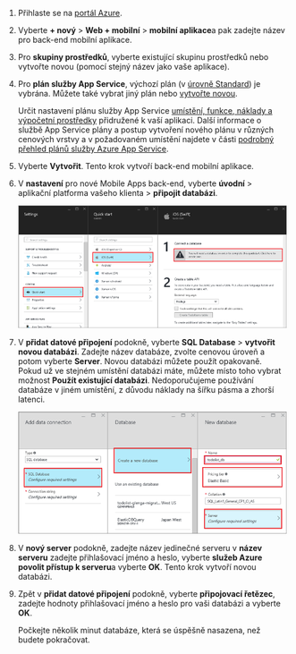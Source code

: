 1. Přihlaste se na [portál Azure].
2. Vyberte **+ nový** > **Web + mobilní** > **mobilní aplikace**a pak zadejte název pro back-end mobilní aplikace.
3. Pro **skupiny prostředků**, vyberte existující skupinu prostředků nebo vytvořte novou (pomocí stejný název jako vaše aplikace). 
4. Pro **plán služby App Service**, výchozí plán (v [úrovně Standard](https://azure.microsoft.com/pricing/details/app-service/)) je vybrána. Můžete také vybrat jiný plán nebo [vytvořte novou](../articles/app-service/app-service-plan-manage.md#create-an-app-service-plan). 

   Určit nastavení plánu služby App Service [umístění, funkce, náklady a výpočetní prostředky](https://azure.microsoft.com/pricing/details/app-service/) přidružené k vaší aplikaci. Další informace o službě App Service plány a postup vytvoření nového plánu v různých cenových vrstvy a v požadovaném umístění najdete v části [podrobný přehled plánů služby Azure App Service](../articles/app-service/azure-web-sites-web-hosting-plans-in-depth-overview.md).
   
5. Vyberte **Vytvořit**. Tento krok vytvoří back-end mobilní aplikace. 
6. V **nastavení** pro nové Mobile Apps back-end, vyberte **úvodní** > aplikační platforma vašeho klienta > **připojit databázi**. 
   
   ![Výběr připojení databáze](./media/app-service-mobile-dotnet-backend-create-new-service/dotnet-backend-create-data-connection.png)
7. V **přidat datové připojení** podokně, vyberte **SQL Database** > **vytvořit novou databázi**. Zadejte název databáze, zvolte cenovou úroveň a potom vyberte **Server**. Novou databázi můžete použít opakovaně. Pokud už ve stejném umístění databázi máte, můžete místo toho vybrat možnost **Použít existující databázi**. Nedoporučujeme používání databáze v jiném umístění, z důvodu náklady na šířku pásma a zhorší latenci.
   
   ![Výběr databáze](./media/app-service-mobile-dotnet-backend-create-new-service/dotnet-backend-create-db.png)
8. V **nový server** podokně, zadejte název jedinečné serveru v **název serveru** zadejte přihlašovací jméno a heslo, vyberte **služeb Azure povolit přístup k serveru**a vyberte  **OK**. Tento krok vytvoří novou databázi.
9. Zpět v **přidat datové připojení** podokně, vyberte **připojovací řetězec**, zadejte hodnoty přihlašovací jméno a heslo pro vaši databázi a vyberte **OK**. 

   Počkejte několik minut databáze, která se úspěšně nasazena, než budete pokračovat.

<!-- URLs. -->
[portál Azure]: https://portal.azure.com/
